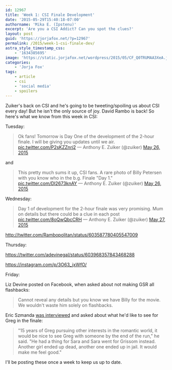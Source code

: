 ```yaml
---
id: 12967
title: 'Week 1: CSI Finale Development'
date: '2015-05-29T15:40:18-07:00'
authorname: 'Mika E. (Ipstenu)'
excerpt: 'Are you a CSI Addict? Can you spot the clues?'
layout: post
guid: 'https://jorjafox.net/?p=12967'
permalink: /2015/week-1-csi-finale-dev/
astra_style_timestamp_css:
    - '1634385695'
image: 'https://static.jorjafox.net/wordpress/2015/05/CF_Q0TRUMAA3XeA.jpg'
categories:
    - 'Jorja Fox'
tags:
    - article
    - csi
    - 'social media'
    - spoilers
---
```


Zuiker's back on CSI and he's going to be tweeting/spoiling us about CSI every day! But he isn't the only source of joy. David Rambo is back! So here's what we know from this week in CSI:

Tuesday:
> Ok fans! Tomorrow is Day One of the development of the 2-hour finale. I will be giving you updates until we air. <a href="http://t.co/P2sKZZnrj2">pic.twitter.com/P2sKZZnrj2</a>
> — Anthony E. Zuiker (@zuiker) <a href="https://twitter.com/zuiker/status/603028225501962240">May 26, 2015</a>

and

> This pretty much sums it up, CSI fans. A rare photo of Billy Petersen with you know who in the b.g. Finale "Day 1." <a href="http://t.co/Dl2673knAY">pic.twitter.com/Dl2673knAY</a>
> — Anthony E. Zuiker (@zuiker) <a href="https://twitter.com/zuiker/status/603199353147162624">May 26, 2015</a>


Wednesday:

> Day 1 of development for the 2-hour finale was very promising. Mum on details but there could be a clue in each post <a href="http://t.co/8oQwQbcCRH">pic.twitter.com/8oQwQbcCRH</a>
> — Anthony E. Zuiker (@zuiker) <a href="https://twitter.com/zuiker/status/603430472157302784">May 27, 2015</a>

http://twitter.com/Rambopolitan/status/603587780405547009

Thursday:

https://twitter.com/adevinegal/status/603968357843468288

https://instagram.com/p/3O63_jxWfO/

Friday:

Liz Devine posted on Facebook, when asked about not making GSR all flashbacks:

> Cannot reveal any details but you know we have Billy for the movie. We wouldn't waste him solely on flashbacks.

Eric Szmanda <a href="http://www.pennlive.com/entertainment/index.ssf/2015/05/csi_actor_eric_szmanda_on_star.html">was interviewed</a> and asked about what he'd like to see for Greg in the finale:

> "15 years of Greg pursuing other interests in the romantic world, it would be nice to see Greg with someone by the end of the run," he said. "He had a thing for Sara and Sara went for Grissom instead. Another girl ended up dead, another one ended up in jail. It would make me feel good."

I'll be posting these once a week to keep us up to date.
